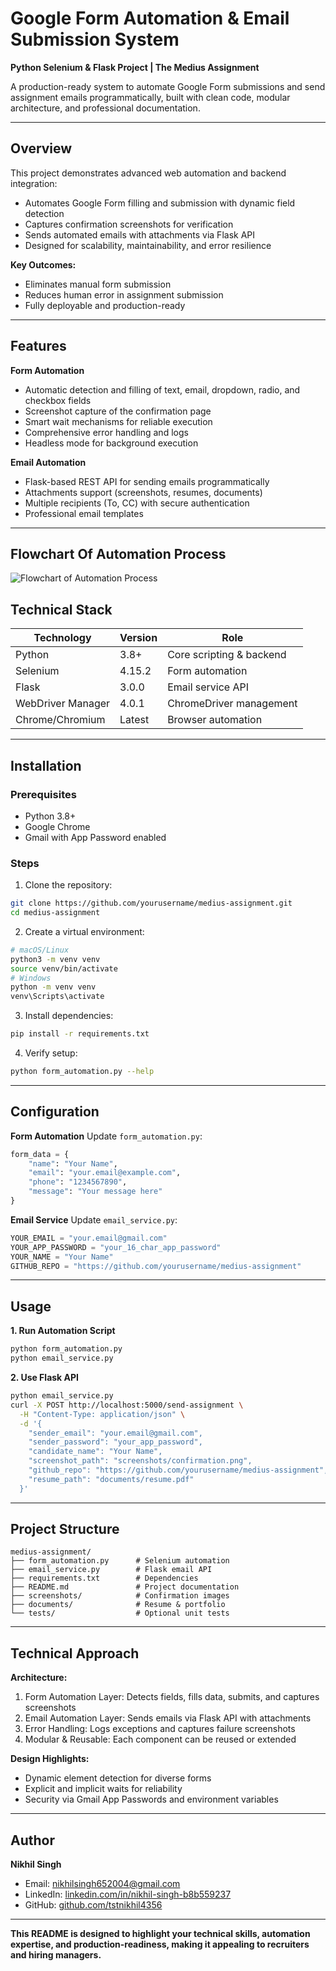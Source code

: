 # Google Form Automation & Email Submission System

**Python Selenium & Flask Project | The Medius Assignment**

A production-ready system to automate Google Form submissions and send assignment emails programmatically, built with clean code, modular architecture, and professional documentation.

---

## Overview

This project demonstrates advanced web automation and backend integration:

* Automates Google Form filling and submission with dynamic field detection
* Captures confirmation screenshots for verification
* Sends automated emails with attachments via Flask API
* Designed for scalability, maintainability, and error resilience

**Key Outcomes:**

* Eliminates manual form submission
* Reduces human error in assignment submission
* Fully deployable and production-ready

---

## Features

**Form Automation**

* Automatic detection and filling of text, email, dropdown, radio, and checkbox fields
* Screenshot capture of the confirmation page
* Smart wait mechanisms for reliable execution
* Comprehensive error handling and logs
* Headless mode for background execution

**Email Automation**

* Flask-based REST API for sending emails programmatically
* Attachments support (screenshots, resumes, documents)
* Multiple recipients (To, CC) with secure authentication
* Professional email templates

---

## Flowchart Of Automation Process

![Flowchart of Automation Process](FlowChart.png)

## Technical Stack

| Technology        | Version | Role                     |
| ----------------- | ------- | ------------------------ |
| Python            | 3.8+    | Core scripting & backend |
| Selenium          | 4.15.2  | Form automation          |
| Flask             | 3.0.0   | Email service API        |
| WebDriver Manager | 4.0.1   | ChromeDriver management  |
| Chrome/Chromium   | Latest  | Browser automation       |

---

## Installation

### Prerequisites

* Python 3.8+
* Google Chrome
* Gmail with App Password enabled

### Steps

1. Clone the repository:

```bash
git clone https://github.com/yourusername/medius-assignment.git
cd medius-assignment
```

2. Create a virtual environment:

```bash
# macOS/Linux
python3 -m venv venv
source venv/bin/activate
# Windows
python -m venv venv
venv\Scripts\activate
```

3. Install dependencies:

```bash
pip install -r requirements.txt
```

4. Verify setup:

```bash
python form_automation.py --help
```

---

## Configuration

**Form Automation**
Update `form_automation.py`:

```python
form_data = {
    "name": "Your Name",
    "email": "your.email@example.com",
    "phone": "1234567890",
    "message": "Your message here"
}
```

**Email Service**
Update `email_service.py`:

```python
YOUR_EMAIL = "your.email@gmail.com"
YOUR_APP_PASSWORD = "your_16_char_app_password"
YOUR_NAME = "Your Name"
GITHUB_REPO = "https://github.com/yourusername/medius-assignment"
```

---

## Usage

**1. Run Automation Script**

```bash
python form_automation.py
python email_service.py
```

**2. Use Flask API**

```bash
python email_service.py
curl -X POST http://localhost:5000/send-assignment \
  -H "Content-Type: application/json" \
  -d '{
    "sender_email": "your.email@gmail.com",
    "sender_password": "your_app_password",
    "candidate_name": "Your Name",
    "screenshot_path": "screenshots/confirmation.png",
    "github_repo": "https://github.com/yourusername/medius-assignment",
    "resume_path": "documents/resume.pdf"
  }'
```

---

## Project Structure

```
medius-assignment/
├── form_automation.py      # Selenium automation
├── email_service.py        # Flask email API
├── requirements.txt        # Dependencies
├── README.md               # Project documentation
├── screenshots/            # Confirmation images
├── documents/              # Resume & portfolio
└── tests/                  # Optional unit tests
```

---

## Technical Approach

**Architecture:**

1. Form Automation Layer: Detects fields, fills data, submits, and captures screenshots
2. Email Automation Layer: Sends emails via Flask API with attachments
3. Error Handling: Logs exceptions and captures failure screenshots
4. Modular & Reusable: Each component can be reused or extended

**Design Highlights:**

* Dynamic element detection for diverse forms
* Explicit and implicit waits for reliability
* Security via Gmail App Passwords and environment variables

---

## Author

**Nikhil Singh**

* Email: [nikhilsingh652004@gmail.com](mailto:nikhilsingh652004@gmail.com)
* LinkedIn: [linkedin.com/in/nikhil-singh-b8b559237](https://www.linkedin.com/in/nikhil-singh-b8b559237/)
* GitHub: [github.com/tstnikhil4356](https://github.com/tstnikhil4356)

---

**This README is designed to highlight your technical skills, automation expertise, and production-readiness, making it appealing to recruiters and hiring managers.**
